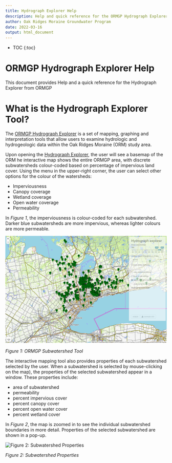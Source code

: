```yaml
---
title: Hydrograph Explorer Help
description: Help and quick reference for the ORMGP Hydrograph Explorer
author: Oak Ridges Moraine Groundwater Program
date: 2022-03-16
output: html_document
---
```


* TOC
{:toc}

# ORMGP Hydrograph Explorer Help

This document provides Help and a quick reference for the Hydrograph Explorer from ORMGP

# What is the Hydrograph Explorer Tool?

The [ORMGP Hydrograph Explorer](http://shiny.oakridgeswater.ca:3838/sHydrologyMap/) is a set of mapping, graphing and interpretation tools that allow users to examine hydrologic and hydrogeologic data within the Oak Ridges Moraine (ORM) study area.

Upon opening the [Hydrograph Explorer](http://shiny.oakridgeswater.ca:3838/sHydrologyMap/), the user will see a basemap of the ORM  he interactive map shows the entire ORMGP area, with discrete subwatersheds colour-coded based on percentage of impervious land cover. Using the menu in the upper-right corner, the user can select other options for the colour of the watersheds: 
- Imperviousness
- Canopy coverage 
- Wetland coverage 
- Open water coverage 
- Permeability 

In _Figure 1_, the imperviousness is colour-coded for each subwatershed.  Darker blue subwatersheds are more impervious, whereas lighter colours are more permeable. 

![*Figure 1: ORMGP Hydrograph Explorer*](https://raw.githubusercontent.com/OWRC/HydrographExplorerHelp/main/images/hydrogExp01.PNG)

_Figure 1: ORMGP Subwatershed Tool_

The interactive mapping tool also provides properties of each subwatershed selected by the user.  When a subwatershed is selected by mouse-clicking on the map), the properties of the selected subwatershed appear in a window. These properties include:
- area of subwatershed
- permeability
- percent impervious cover
- percent canopy cover
- percent open water cover 
- percent wetland cover

In _Figure 2_, the map is zoomed in to see the individual subwatershed boundaries in more detail. Properties of the selected subwatershed are shown in a pop-up.

![*Figure 2: Subwatershed Properties*](https://raw.githubusercontent.com/OWRC/SubwatershedHelp/main/images/subwatershed2.PNG)

_Figure 2: Subwatershed Properties_








